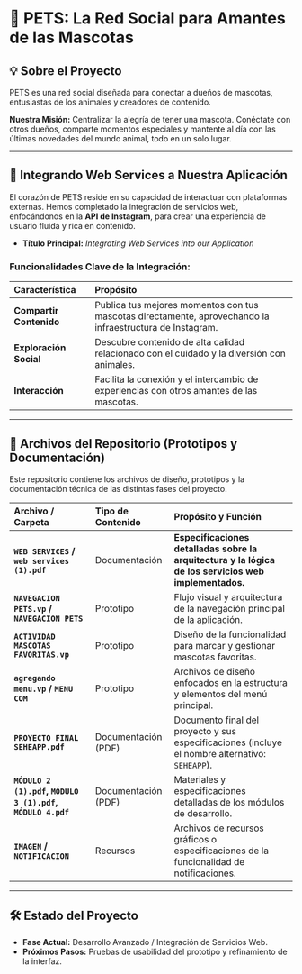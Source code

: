 # 🐾 PETS: La Red Social para Amantes de las Mascotas

## 💡 Sobre el Proyecto

PETS es una red social diseñada para conectar a dueños de mascotas, entusiastas de los animales y creadores de contenido.

**Nuestra Misión:** Centralizar la alegría de tener una mascota. Conéctate con otros dueños, comparte momentos especiales y mantente al día con las últimas novedades del mundo animal, todo en un solo lugar.

---

## 🚀 Integrando Web Services a Nuestra Aplicación

El corazón de PETS reside en su capacidad de interactuar con plataformas externas. Hemos completado la integración de servicios web, enfocándonos en la **API de Instagram**, para crear una experiencia de usuario fluida y rica en contenido.

* **Título Principal:** *Integrating Web Services into our Application*

### Funcionalidades Clave de la Integración:

| Característica | Propósito |
| :--- | :--- |
| **Compartir Contenido** | Publica tus mejores momentos con tus mascotas directamente, aprovechando la infraestructura de Instagram. |
| **Exploración Social** | Descubre contenido de alta calidad relacionado con el cuidado y la diversión con animales. |
| **Interacción** | Facilita la conexión y el intercambio de experiencias con otros amantes de las mascotas. |

---

## 📂 Archivos del Repositorio (Prototipos y Documentación)

Este repositorio contiene los archivos de diseño, prototipos y la documentación técnica de las distintas fases del proyecto.

| Archivo / Carpeta | Tipo de Contenido | Propósito y Función |
| :--- | :--- | :--- |
| **`WEB SERVICES` / `web services (1).pdf`** | Documentación | **Especificaciones detalladas sobre la arquitectura y la lógica de los servicios web implementados.** |
| **`NAVEGACION PETS.vp` / `NAVEGACION PETS`** | Prototipo | Flujo visual y arquitectura de la navegación principal de la aplicación. |
| **`ACTIVIDAD MASCOTAS FAVORITAS.vp`** | Prototipo | Diseño de la funcionalidad para marcar y gestionar mascotas favoritas. |
| **`agregando menu.vp` / `MENU COM`** | Prototipo | Archivos de diseño enfocados en la estructura y elementos del menú principal. |
| **`PROYECTO FINAL SEHEAPP.pdf`** | Documentación (PDF) | Documento final del proyecto y sus especificaciones (incluye el nombre alternativo: `SEHEAPP`). |
| **`MÓDULO 2 (1).pdf`, `MÓDULO 3 (1).pdf`, `MÓDULO 4.pdf`** | Documentación (PDF) | Materiales y especificaciones detalladas de los módulos de desarrollo. |
| **`IMAGEN` / `NOTIFICACION`** | Recursos | Archivos de recursos gráficos o especificaciones de la funcionalidad de notificaciones. |

---

## 🛠 Estado del Proyecto

* **Fase Actual:** Desarrollo Avanzado / Integración de Servicios Web.
* **Próximos Pasos:** Pruebas de usabilidad del prototipo y refinamiento de la interfaz.
